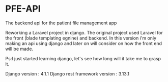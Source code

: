 # PFE-API
 The backend api for the patient file management app

Reworking a Laravel project in django.
The original project used Laravel for the front (blade templating egnine) and backend.
In this version i'm only making an api using django and later on will consider on how the front end will be made.

Ps:I just started learning django, let's see how long will it take me to grasp it.

Django version : 4.1.1
Django rest framework version : 3.13.1
